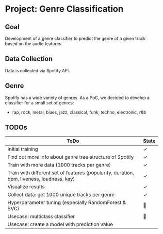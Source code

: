 # Project: Genre Classification

## Goal
Development of a genre classifier to predict the genre of a given track based on the audio features.

## Data Collection
Data is collected via Spotify API.

## Genre
Spotify has a wide variety of genres. As a PoC, we decided to develop a classifier for a small set of genres:
- rap, rock, metal, blues, jazz, classical, funk, techno, electronic, r&b

## TODOs
| ToDo                                                                                      | State |
|-------------------------------------------------------------------------------------------|-------|
| Initial training                                                                          | ✓     |
| Find out more info about genre tree structure of Spotify                                  | ✓     |
| Train with more data (1000 tracks per genre)                                              | ✓     |
| Train with different set of features (popularity, duration, bpm, liveness, loudness, key) | ✓     |
| Visualize results                                                                         | ✓     |
| Collect data: get 1000 unique tracks per genre                                            | ✓     |
| Hyperparameter tuning (especially RandomForest & SVC)                                     | 🚧    |
| Usecase: multiclass classifier                                                            | 🚧    |
| Usecase: create a model with prediction value                                             |       |
